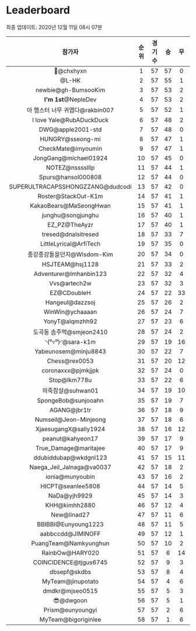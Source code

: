 # Leaderboard
최종 업데이트: 2020년 12월 11일 08시 07분




| 참가자 | 순위 | 경기수 | 승 | 무 | 패 | 승점 |
|:---:|:---:|:---:|:---:|:---:|:---:|:---:|
| 👑@chxhyxn | 1 | 57 | 57 | 0 | 0 | 171 |
| @L-HK | 2 | 57 | 55 | 1 | 1 | 166 |
| newbie@gh-BumsooKim | 3 | 57 | 53 | 2 | 2 | 161 |
| **I'm 1st**@NepleDev | 4 | 57 | 53 | 2 | 2 | 161 |
| 아 햄스터 너무 귀엽다@rakbin007 | 5 | 57 | 52 | 1 | 4 | 157 |
| I love Yale@RubADuckDuck | 6 | 57 | 48 | 2 | 7 | 146 |
| DWG@apple2001-std | 7 | 57 | 48 | 0 | 9 | 144 |
| HUNGRY@sseong-mi | 8 | 57 | 47 | 1 | 9 | 142 |
| CheckMate@imyoumin | 9 | 57 | 47 | 1 | 9 | 142 |
| JongGang@michael01924 | 10 | 57 | 45 | 0 | 12 | 135 |
| NOTEZ@nsssslllp | 11 | 57 | 44 | 1 | 12 | 133 |
| Spurs@hansol000808 | 12 | 57 | 44 | 0 | 13 | 132 |
| SUPERULTRACAPSSHONGZZANG@dudcodi | 13 | 57 | 42 | 0 | 15 | 126 |
| Roster@StackOut-K1m | 14 | 57 | 41 | 1 | 15 | 124 |
| KakaoBears@MaSeongHwan | 15 | 57 | 41 | 1 | 15 | 124 |
| junghu@songjunghu | 16 | 57 | 40 | 1 | 16 | 121 |
| EZ_PZ@TheAyzr | 17 | 57 | 40 | 1 | 16 | 121 |
| tresed@dnalsitresed | 18 | 57 | 33 | 7 | 17 | 106 |
| LittleLyrical@ArfiTech | 19 | 57 | 35 | 0 | 22 | 105 |
| 종강종강돌을던지@Wisdom-Kim | 20 | 57 | 34 | 0 | 23 | 102 |
| HSJTEAM@hsj1128 | 21 | 57 | 33 | 2 | 22 | 101 |
| Adventurer@Imhanbin123 | 22 | 57 | 32 | 4 | 21 | 100 |
| Vvs@artech2w | 23 | 57 | 32 | 3 | 22 | 99 |
| EZ@CDoubleH | 24 | 57 | 22 | 33 | 2 | 99 |
| Hangeul@dazzsoj | 25 | 57 | 26 | 2 | 29 | 80 |
| WinWin@ychaaaan | 26 | 57 | 24 | 7 | 26 | 79 |
| YonyT@alqmzhh92 | 27 | 57 | 23 | 6 | 28 | 75 |
| 도곡동 솜주먹@smjeon2410 | 28 | 57 | 24 | 2 | 31 | 74 |
| ◝(⁰▿⁰)◜@sara-k1m | 29 | 57 | 19 | 16 | 22 | 73 |
| Yabeunosem@minju8843 | 30 | 57 | 22 | 7 | 28 | 73 |
| Chess@rex0053 | 31 | 57 | 20 | 12 | 25 | 72 |
| coronaxxx@pjmkjjpk | 32 | 57 | 24 | 0 | 33 | 72 |
| Stop@lkm778u | 33 | 57 | 22 | 6 | 29 | 72 |
| 의죽참살@suhwan01 | 34 | 57 | 19 | 10 | 28 | 67 |
| SpongeBob@sunjooahn | 35 | 57 | 19 | 7 | 31 | 64 |
| AGANG@jbr1tr | 36 | 57 | 18 | 9 | 30 | 63 |
| Numseil@Jeon-Minjeong | 37 | 57 | 18 | 6 | 33 | 60 |
| XjaesugangX@sally1924 | 38 | 57 | 16 | 12 | 29 | 60 |
| peanut@kahyeon17 | 39 | 57 | 17 | 9 | 31 | 60 |
| True_Damage@maritajee | 40 | 57 | 17 | 9 | 31 | 60 |
| ddubiddubap@wkdgnl123 | 41 | 57 | 15 | 11 | 31 | 56 |
| Naega_Jeil_Jalnaga@va0037 | 42 | 57 | 18 | 2 | 37 | 56 |
| ionia@munyoubin | 43 | 57 | 16 | 2 | 39 | 50 |
| HICPT@seanlee5808 | 44 | 57 | 14 | 5 | 38 | 47 |
| NaDa@yjh9929 | 45 | 57 | 14 | 3 | 40 | 45 |
| KHH@kimhh2880 | 46 | 57 | 12 | 4 | 41 | 40 |
| New@linad27 | 47 | 57 | 11 | 6 | 40 | 39 |
| BBIBBI@Eunyoung1223 | 48 | 57 | 11 | 5 | 41 | 38 |
| aabbccdd@JIMINOFF | 49 | 57 | 12 | 1 | 44 | 37 |
| PuangTeam@Namkyunghun | 50 | 57 | 10 | 2 | 45 | 32 |
| RainbOw@HARY020 | 51 | 57 | 6 | 14 | 37 | 32 |
| COINCIDENCE@tjgus6745 | 52 | 57 | 9 | 3 | 45 | 30 |
| dbsepf@skdbs | 53 | 57 | 8 | 4 | 45 | 28 |
| MyTeam@jinupotato | 54 | 57 | 4 | 6 | 47 | 18 |
| dmdkr@mjseo0515 | 55 | 57 | 5 | 3 | 49 | 18 |
| 😎@dwgoon | 56 | 57 | 5 | 1 | 51 | 16 |
| Prism@eunyoungyi | 57 | 57 | 2 | 6 | 49 | 12 |
| MyTeam@bigoriginlee | 58 | 57 | 1 | 6 | 50 | 9 |